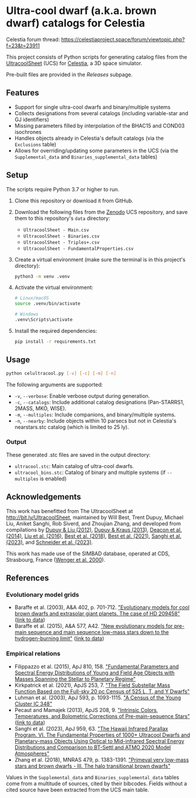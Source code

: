 # Ultra-cool dwarf (a.k.a. brown dwarf) catalogs for Celestia

Celestia forum thread: https://celestiaproject.space/forum/viewtopic.php?f=23&t=23911

This project consists of Python scripts for generating catalog files from the [UltracoolSheet](http://bit.ly/UltracoolSheet) (UCS) for [Celestia](https://github.com/CelestiaProject/Celestia), a 3D space simulator.

Pre-built files are provided in the *Releases* subpage.

## Features

- Support for single ultra-cool dwarfs and binary/multiple systems
- Collects designations from several catalogs (including variable-star and GJ identifiers)
- Missing parameters filled by interpolation of the BHAC15 and COND03 isochrones
- Handles objects already in Celestia's default catalogs (via the `Exclusions` table)
- Allows for overriding/updating some parameters in the UCS (via the `Supplemental_data` and `Binaries_supplemental_data` tables)

## Setup

The scripts require Python 3.7 or higher to run.

1. Clone this repository or download it from GitHub.

2. Download the following files from the [Zenodo](https://zenodo.org/records/13993077) UCS repository, and save them to this repository's `data` directory:
    - `UltracoolSheet - Main.csv`
    - `UltracoolSheet - Binaries.csv`
    - `UltracoolSheet - Triples+.csv`
    - `UltracoolSheet - FundamentalProperties.csv`

3. Create a virtual environment (make sure the terminal is in this project's directory):
    ```bash
    python3 -m venv .venv
    ```

4. Activate the virtual environment:
    ```bash
    # Linux/macOS
    source .venv/bin/activate

    # Windows
    .venv\Scripts\activate
    ```

3. Install the required dependencies:
   ```bash
   pip install -r requirements.txt
   ```

## Usage

   ```bash
   python celultracool.py [-v] [-c] [-m] [-n]
   ```

The following arguments are supported:

- `-v`, `--verbose`: Enable verbose output during generation.
- `-c`, `--catalogs`: Include additional catalog designations (Pan-STARRS1, 2MASS, MKO, WISE).
- `-m`, `--multiples`: Include companions, and binary/multiple systems.
- `-n`, `--nearby`: Include objects within 10 parsecs but not in Celestia's nearstars.stc catalog (which is limited to 25 ly).

### Output

These generated .stc files are saved in the output directory:

- `ultracool.stc`: Main catalog of ultra-cool dwarfs.
- `ultracool_bins.stc`: Catalog of binary and multiple systems (if `--multiples` is enabled)

## Acknowledgements

This work has benefitted from The UltracoolSheet at http://bit.ly/UltracoolSheet, maintained by Will Best, Trent Dupuy, Michael Liu, Aniket Sanghi, Rob Siverd, and Zhoujian Zhang, and developed from compilations by [Dupuy & Liu (2012)](http://adsabs.harvard.edu/abs/2012ApJS..201...19D), [Dupuy & Kraus (2013)](http://adsabs.harvard.edu/abs/2013Sci...341.1492D), [Deacon et al. (2014)](https://ui.adsabs.harvard.edu/abs/2014ApJ...792..119D), [Liu et al. (2016)](http://adsabs.harvard.edu/abs/2016ApJ...833...96L), [Best et al. (2018)](http://adsabs.harvard.edu/abs/2018ApJS..234....1B), [Best et al. (2021)](https://ui.adsabs.harvard.edu/abs/2021AJ....161...42B), [Sanghi et al. (2023)](https://ui.adsabs.harvard.edu/abs/2023ApJ...959...63S), and [Schneider et al. (2023)](https://ui.adsabs.harvard.edu/abs/2023AJ....166..103S).	

This work has made use of the SIMBAD database, operated at CDS, Strasbourg, France ([Wenger et al. 2000](https://ui.adsabs.harvard.edu/abs/2000A%26AS..143....9W)).

## References

### Evolutionary model grids

- Baraffe et al. (2003), A&A 402, p. 701-712. ["Evolutionary models for cool brown dwarfs and extrasolar giant planets. The case of HD 209458"](https://ui.adsabs.harvard.edu/abs/2003A&A...402..701B) ([link to data](https://perso.ens-lyon.fr/isabelle.baraffe/COND03_models))
- Baraffe et al. (2015), A&A 577, A42. ["New evolutionary models for pre-main sequence and main sequence low-mass stars down to the hydrogen-burning limit"](https://ui.adsabs.harvard.edu/abs/2015A&A...577A..42B) ([link to data](https://perso.ens-lyon.fr/isabelle.baraffe/BHAC15dir/))

### Empirical relations

- Filippazzo et al. (2015), ApJ 810, 158. ["Fundamental Parameters and Spectral Energy Distributions of Young and Field Age Objects with Masses Spanning the Stellar to Planetary Regime"](https://ui.adsabs.harvard.edu/abs/2015ApJ...810..158F)
- Kirkpatrick et al. (2021), ApJS 253, 7. ["The Field Substellar Mass Function Based on the Full-sky 20 pc Census of 525 L, T, and Y Dwarfs"](https://ui.adsabs.harvard.edu/abs/2021ApJS..253....7K)
- Luhman et al. (2003), ApJ 593, p. 1093-1115. ["A Census of the Young Cluster IC 348"](https://ui.adsabs.harvard.edu/abs/2003ApJ...593.1093L)
- Pecaut and Mamajek (2013), ApJS 208, 9. ["Intrinsic Colors, Temperatures, and Bolometric Corrections of Pre-main-sequence Stars"](https://ui.adsabs.harvard.edu/abs/2013ApJS..208....9P) ([link to data](https://www.pas.rochester.edu/~emamajek/EEM_dwarf_UBVIJHK_colors_Teff.txt))
- Sanghi et al. (2023), ApJ 959, 63. ["The Hawaii Infrared Parallax Program. VI. The Fundamental Properties of 1000+ Ultracool Dwarfs and Planetary-mass Objects Using Optical to Mid-infrared Spectral Energy Distributions and Comparison to BT-Settl and ATMO 2020 Model Atmospheres"](https://ui.adsabs.harvard.edu/abs/2023ApJ...959...63S)
- Zhang et al. (2018), MNRAS 479, p. 1383-1391. ["Primeval very low-mass stars and brown dwarfs - III. The halo transitional brown dwarfs"](https://ui.adsabs.harvard.edu/abs/2018MNRAS.479.1383Z)

Values in the `Supplemental_data` and `Binaries_supplemental_data` tables come from a multitude of sources, cited by their bibcodes. Fields without a cited source have been extracted from the UCS main table.
